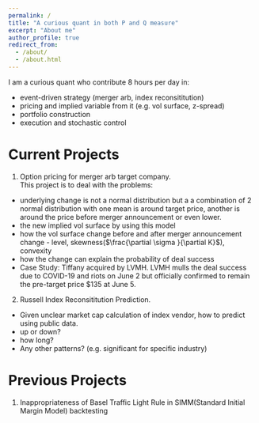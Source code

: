 ```yaml
---
permalink: /
title: "A curious quant in both P and Q measure"
excerpt: "About me"
author_profile: true
redirect_from: 
  - /about/
  - /about.html
---
```


I am a curious quant who contribute 8 hours per day in:
* event-driven strategy (merger arb, index reconsititution)
* pricing and implied variable from it (e.g. vol surface, z-spread)
* portfolio construction
* execution and stochastic control

Current Projects
======
1. Option pricing for merger arb target company.     
This project is to deal with the problems:
* underlying change is not a normal distribution but a a combination of 2 normal distribution with one mean is around target price, another is around the price before merger announcement or even lower.
* the new implied vol surface by using this model
* how the vol surface change before and after merger announcement change - level, skewness($\frac{\partial \sigma }{\partial K}$), convexity
* how the change can explain the probability of deal success
* Case Study: Tiffany acquired by LVMH. LVMH mulls the deal success due to COVID-19 and riots on June 2 but officially confirmed to remain the pre-target price $135 at June 5.

2. Russell Index Reconsititution Prediction.
* Given unclear market cap calculation of index vendor, how to predict using public data.
* up or down?
* how long?
* Any other patterns? (e.g. significant for specific industry)

Previous Projects
======
1. Inappropriateness of Basel Traffic Light Rule in SIMM(Standard Initial Margin Model) backtesting 
